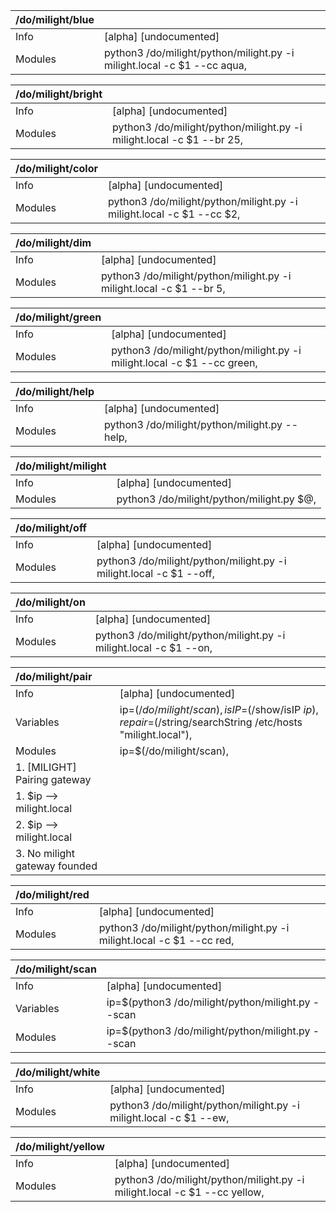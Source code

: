 | /do/milight/blue   |                                                                         |
|:-------------------|:------------------------------------------------------------------------|
| Info               | [alpha] [undocumented]                                                  |
| Modules            | python3 /do/milight/python/milight.py -i milight.local -c $1 --cc aqua, |

| /do/milight/bright   |                                                                       |
|:---------------------|:----------------------------------------------------------------------|
| Info                 | [alpha] [undocumented]                                                |
| Modules              | python3 /do/milight/python/milight.py -i milight.local -c $1 --br 25, |

| /do/milight/color   |                                                                       |
|:--------------------|:----------------------------------------------------------------------|
| Info                | [alpha] [undocumented]                                                |
| Modules             | python3 /do/milight/python/milight.py -i milight.local -c $1 --cc $2, |

| /do/milight/dim   |                                                                      |
|:------------------|:---------------------------------------------------------------------|
| Info              | [alpha] [undocumented]                                               |
| Modules           | python3 /do/milight/python/milight.py -i milight.local -c $1 --br 5, |

| /do/milight/green   |                                                                          |
|:--------------------|:-------------------------------------------------------------------------|
| Info                | [alpha] [undocumented]                                                   |
| Modules             | python3 /do/milight/python/milight.py -i milight.local -c $1 --cc green, |

| /do/milight/help   |                                               |
|:-------------------|:----------------------------------------------|
| Info               | [alpha] [undocumented]                        |
| Modules            | python3 /do/milight/python/milight.py --help, |


| /do/milight/milight   |                                           |
|:----------------------|:------------------------------------------|
| Info                  | [alpha] [undocumented]                    |
| Modules               | python3 /do/milight/python/milight.py $@, |

| /do/milight/off   |                                                                     |
|:------------------|:--------------------------------------------------------------------|
| Info              | [alpha] [undocumented]                                              |
| Modules           | python3 /do/milight/python/milight.py -i milight.local -c $1 --off, |

| /do/milight/on   |                                                                    |
|:-----------------|:-------------------------------------------------------------------|
| Info             | [alpha] [undocumented]                                             |
| Modules          | python3 /do/milight/python/milight.py -i milight.local -c $1 --on, |

| /do/milight/pair              |                                                                                                            |
|:------------------------------|:-----------------------------------------------------------------------------------------------------------|
| Info                          | [alpha] [undocumented]                                                                                     |
| Variables                     | ip=$(/do/milight/scan), isIP=$(/show/isIP $ip), repair=$(/string/searchString /etc/hosts "milight.local"), |
| Modules                       | ip=$(/do/milight/scan),                                                                                    |
| 1. [MILIGHT] Pairing gateway  |                                                                                                            |
| 1. $ip --> milight.local      |                                                                                                            |
| 2. $ip --> milight.local      |                                                                                                            |
| 3. No milight gateway founded |                                                                                                            |

| /do/milight/red   |                                                                        |
|:------------------|:-----------------------------------------------------------------------|
| Info              | [alpha] [undocumented]                                                 |
| Modules           | python3 /do/milight/python/milight.py -i milight.local -c $1 --cc red, |

| /do/milight/scan   |                                                                                                    |
|:-------------------|:---------------------------------------------------------------------------------------------------|
| Info               | [alpha] [undocumented]                                                                             |
| Variables          | ip=$(python3 /do/milight/python/milight.py --scan|grep "ip address"|awk '{print $4}'), ip=${ip:1}, |
| Modules            | ip=$(python3 /do/milight/python/milight.py --scan|grep "ip address"|awk '{print $4}'),             |

| /do/milight/white   |                                                                    |
|:--------------------|:-------------------------------------------------------------------|
| Info                | [alpha] [undocumented]                                             |
| Modules             | python3 /do/milight/python/milight.py -i milight.local -c $1 --ew, |

| /do/milight/yellow   |                                                                           |
|:---------------------|:--------------------------------------------------------------------------|
| Info                 | [alpha] [undocumented]                                                    |
| Modules              | python3 /do/milight/python/milight.py -i milight.local -c $1 --cc yellow, |

